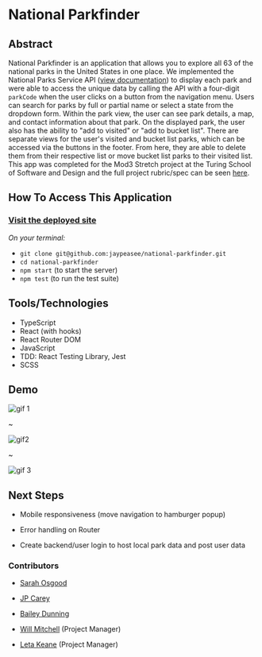 # National Parkfinder

## Abstract

National Parkfinder is an application that allows you to explore all 63 of the national parks in the United States in one place. We implemented the National Parks Service API ([view documentation](https://www.nps.gov/subjects/developer/api-documentation.htm)) to display each park and were able to access the unique data by calling the API with a four-digit `parkCode` when the user clicks on a button from the navigation menu. Users can search for parks by full or partial name or select a state from the dropdown form. Within the park view, the user can see park details, a map, and contact information about that park. On the displayed park, the user also has the ability to "add to visited" or "add to bucket list". There are separate views for the user's visited and bucket list parks, which can be accessed via the buttons in the footer. From here, they are able to delete them from their respective list or move bucket list parks to their visited list. This app was completed for the Mod3 Stretch project at the Turing School of Software and Design and the full project rubric/spec can be seen [here](https://frontend.turing.io/projects/module-3/stretch.html).


## How To Access This Application

### [Visit the deployed site](https://jaypeasee.github.io/national-parkfinder/)

*On your terminal:*

+ `git clone git@github.com:jaypeasee/national-parkfinder.git`
+ `cd national-parkfinder`
+ `npm start` (to start the server)
+ `npm test` (to run the test suite)


## Tools/Technologies

+ TypeScript
+ React (with hooks)
+ React Router DOM
+ JavaScript
+ TDD: React Testing Library, Jest
+ SCSS


## Demo

![gif 1](https://media.giphy.com/media/vnsIdmADLG19l3tvvL/giphy.gif)

~

![gif2](https://media.giphy.com/media/5u4uC9loTKzCYjtdQf/giphy.gif)

~

![gif 3](https://media.giphy.com/media/um1pNZYAvMtSQMiG0z/giphy.gif)



## Next Steps

+ Mobile responsiveness (move navigation to hamburger popup)

+ Error handling on Router

+ Create backend/user login to host local park data and post user data

  

### Contributors 

+ [Sarah Osgood](https://github.com/saraho1123)
+ [JP Carey](https://github.com/jaypeasee) 
+ [Bailey Dunning](https://github.com/baileydunning)

+ [Will Mitchell](https://github.com/wvmitchell) (Project Manager)
+ [Leta Keane](https://github.com/letakeane) (Project Manager)



 
